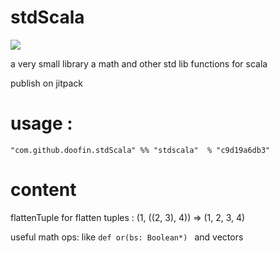 # stdScala

[![](https://jitpack.io/v/doofin/stdScala.svg)](https://jitpack.io/#doofin/stdScala)

a very small library a math and other std lib functions for scala

publish on jitpack

# usage : 

`"com.github.doofin.stdScala" %% "stdscala"  % "c9d19a6db3"`

# content

flattenTuple for flatten tuples : (1, ((2, 3), 4)) => (1, 2, 3, 4)

useful math ops: like `def or(bs: Boolean*) ` and vectors

